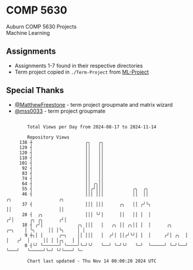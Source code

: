 # COMP 5630
Auburn COMP 5630 Projects  
Machine Learning

## Assignments
- Assignments 1-7 found in their respective directories
- Term project copied in `./Term-Project` from [ML-Project](https://github.com/wumphlett/ML-Project)

## Special Thanks
- [@MatthewFreestone](https://github.com/MatthewFreestone) - term project groupmate and matrix wizard
- [@mss0033](https://github.com/mss0033) - term project groupmate

```

        Total Views per Day from 2024-08-17 to 2024-11-14

        Repository Views
     138 ┼                    ╭╮   ╭╮
     129 ┤                    ││   ││
     120 ┤                    ││   ││
     110 ┤                    ││   ││
     101 ┤                    ││   ││
      92 ┤                    ││   ││
      83 ┤                    ││   ││
      74 ┤                    ││   ││
      64 ┤                    ││ ╭╮││
      55 ┤                    ││╭╯│││           ╭╮  ╭╮
      46 ┤                    │││ │││           ││  ││                      ╭╮                  ╭╮
      37 ┤                    │││ │││      ╭╮   ││ ╭╯╰╮                     ││                  ││
      28 ┤  ╭╮                │││ ╰╯│      ││   ││ │  │                    ╭╯│      ╭╮ ╭╮      ╭╯│
      18 ┤ ╭╯│             ╭╮ │││   │   ╭╮ ││ ╭╮││ │  │      ╭╮     ╭─╮    │ ╰╮     ││ │╰╮     │ │
       9 ┼╮│ │      ╭─╮    ││ │││   │  ╭╯│ ││╭╯╰╯│ │  │     ╭╯│ ╭╮  │ │   ╭╯  │     ││ │ │╭╮   │ │
       0 ┤╰╯ ╰──────╯ ╰────╯╰─╯╰╯   ╰──╯ ╰─╯╰╯   ╰─╯  ╰─────╯ ╰─╯╰──╯ ╰───╯   ╰─────╯╰─╯ ╰╯╰───╯ ╰─

        Chart last updated - Thu Nov 14 00:00:20 2024 UTC
        
```
